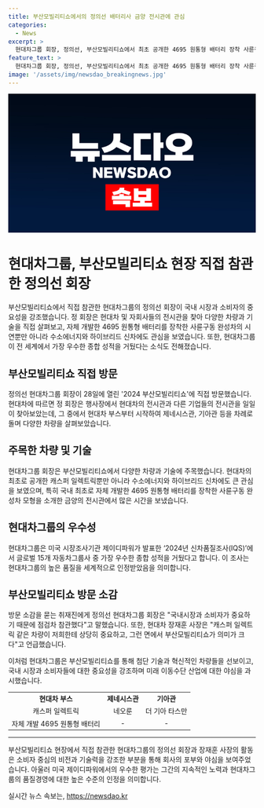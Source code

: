 ```yaml
---
title: 부산모빌리티쇼에서의 정의선 배터리사 금양 전시관에 관심
categories:
  - News
excerpt: >
  현대차그룹 회장, 정의선, 부산모빌리티쇼에서 최초 공개한 4695 원통형 배터리 장착 사륜구동 완성차 모형을 확인하며 국내 시장과 소비자의 중요성 강조. 현대차, 제네시스, 기아 등의 브랜드 관련 전시관과 전시물을 방문하고 관심을 표시. 관련하여 취재진에게 국내시장과 소비자가 중요하기 때문에 참관이라고 밝혔으며, 장재훈 사장은 전기차 및 수소모빌리티에 관한 의견을 전달. 그리고 현대차그룹은 미국 시장조사기업 제이디파워가 발표한 ‘2024년 신차품질조사(IQS)에서 글로벌 15개 자동차그룹사 중 가장 우수한 종합 성적을 거뒀다고 함.
feature_text: >
  현대차그룹 회장, 정의선, 부산모빌리티쇼에서 최초 공개한 4695 원통형 배터리 장착 사륜구동 완성차 모형을 확인하며 국내 시장과 소비자의 중요성 강조. 현대차, 제네시스, 기아 등의 브랜드 관련 전시관과 전시물을 방문하고 관심을 표시. 관련하여 취재진에게 국내시장과 소비자가 중요하기 때문에 참관이라고 밝혔으며, 장재훈 사장은 전기차 및 수소모빌리티에 관한 의견을 전달. 그리고 현대차그룹은 미국 시장조사기업 제이디파워가 발표한 ‘2024년 신차품질조사(IQS)에서 글로벌 15개 자동차그룹사 중 가장 우수한 종합 성적을 거뒀다고 함.
image: '/assets/img/newsdao_breakingnews.jpg'
---
```


<p><img src="/assets/img/newsdao_breakingnews.jpg" alt="pcversion 속보" /></p>

<h1>현대차그룹, 부산모빌리티쇼 현장 직접 참관한 정의선 회장</h1>

<p data-ke-size="size16">부산모빌리티쇼에서 직접 참관한 현대차그룹의 정의선 회장이 국내 시장과 소비자의 중요성을 강조했습니다. 정 회장은 현대차 및 자회사들의 전시관을 찾아 다양한 차량과 기술을 직접 살펴보고, 자체 개발한 4695 원통형 배터리를 장착한 사륜구동 완성차의 시연뿐만 아니라 수소에너지와 하이브리드 신차에도 관심을 보였습니다. 또한, 현대차그룹이 전 세계에서 가장 우수한 종합 성적을 거뒀다는 소식도 전해졌습니다.</p>

<h2 data-ke-size="size26">부산모빌리티쇼 직접 방문</h2>

<p data-ke-size="size16">정의선 현대차그룹 회장이 28일에 열린 '2024 부산모빌리티쇼'에 직접 방문했습니다. 현대차에 따르면 정 회장은 행사장에서 현대차의 전시관과 다른 기업들의 전시관을 일일이 찾아보았는데, 그 중에서 현대차 부스부터 시작하여 제네시스관, 기아관 등을 차례로 돌며 다양한 차량을 살펴보았습니다.</p>

<h2 data-ke-size="size26">주목한 차량 및 기술</h2>

<p data-ke-size="size16">현대차그룹 회장은 부산모빌리티쇼에서 다양한 차량과 기술에 주목했습니다. 현대차의 최초로 공개한 캐스퍼 일렉트릭뿐만 아니라 수소에너지와 하이브리드 신차에도 큰 관심을 보였으며, 특히 국내 최초로 자체 개발한 4695 원통형 배터리를 장착한 사륜구동 완성차 모형을 소개한 금양의 전시관에서 많은 시간을 보냈습니다.</p>

<h2 data-ke-size="size26">현대차그룹의 우수성</h2>

<p data-ke-size="size16">현대차그룹은 미국 시장조사기관 제이디파워가 발표한 ‘2024년 신차품질조사(IQS)’에서 글로벌 15개 자동차그룹사 중 가장 우수한 종합 성적을 거뒀다고 합니다. 이 조사는 현대차그룹의 높은 품질을 세계적으로 인정받았음을 의미합니다.</p>

<h2 data-ke-size="size26">부산모빌리티쇼 방문 소감</h2>

<p data-ke-size="size16">방문 소감을 묻는 취재진에게 정의선 현대차그룹 회장은 "국내시장과 소비자가 중요하기 때문에 점검차 참관했다"고 말했습니다. 또한, 현대차 장재훈 사장은 "캐스퍼 일렉트릭 같은 차량이 저희한테 상당히 중요하고, 그런 면에서 부산모빌리티쇼가 의미가 크다"고 언급했습니다.</p>

<p data-ke-size="size16">이처럼 현대차그룹은 부산모빌리티쇼를 통해 첨단 기술과 혁신적인 차량들을 선보이고, 국내 시장과 소비자들에 대한 중요성을 강조하며 미래 이동수단 산업에 대한 야심을 과시했습니다.</p>

<table>
    <tr>
        <td style="text-align: center; height: 17px;"><b>현대차 부스</b></td>
        <td style="text-align: center; height: 17px;"><b>제네시스관</b></td>
        <td style="text-align: center; height: 17px;"><b>기아관</b></td>
    </tr>
    <tr>
        <td style="text-align: center; height: 17px;">캐스퍼 일렉트릭</td>
        <td style="text-align: center; height: 17px;">네오룬</td>
        <td style="text-align: center; height: 17px;">더 기아 타스만</td>
    </tr>
    <tr>
        <td style="text-align: center; height: 17px;">자체 개발 4695 원통형 배터리</td>
        <td style="text-align: center; height: 17px;">-</td>
        <td style="text-align: center; height: 17px;">-</td>
    </tr>
</table>

<hr>

<p data-ke-size="size16">부산모빌리티쇼 현장에서 직접 참관한 현대차그룹의 정의선 회장과 장재훈 사장의 활동은 소비자 중심의 비전과 기술력을 강조한 부분을 통해 회사의 포부와 야심을 보여주었습니다. 아울러 미국 제이디파워에서의 우수한 평가는 그간의 지속적인 노력과 현대차그룹의 품질경영에 대한 높은 수준의 인정을 의미합니다.</p>
실시간 뉴스 속보는, <a href="https://newsdao.kr" rel="dofollow">https://newsdao.kr</a>


